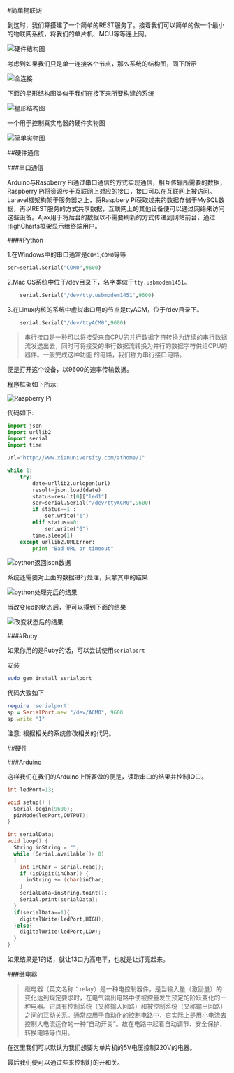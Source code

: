 
#简单物联网

到这时，我们算搭建了一个简单的REST服务了。接着我们可以简单的做一个最小的物联网系统，将我们的单片机、MCU等等连上网。

![硬件结构图](./images/arch.jpeg)

考虑到如果我们只是单一连接各个节点，那么系统的结构图，同下所示

![全连接](./images/fullconnected.png)

下面的星形结构图类似于我们在接下来所要构建的系统

![星形结构图](./images/star.png)

一个用于控制真实电器的硬件实物图

![简单实物图](./images/hardware.jpg)

##硬件通信

###串口通信

Arduino与Raspberry Pi通过串口通信的方式实现通信，相互传输所需要的数据，Raspberry Pi将资源传于互联网上对应的接口，接口可以在互联网上被访问。Laravel框架构架于服务器之上，将Raspbery Pi获取过来的数据存储于MySQL数据，再以REST服务的方式共享数据，互联网上的其他设备便可以通过网络来访问这些设备。Ajax用于将后台的数据以不需要刷新的方式传递到网站前台，通过HighCharts框架显示给终端用户。

####Python

1.在Windows中的串口通常是``COM1``,``COM0``等等

```python
ser=serial.Serial("COM0",9600)
```

2.Mac OS系统中位于/dev目录下，名字类似于``tty.usbmodem1451``。

``` python
    serial.Serial("/dev/tty.usbmodem1451",9600)
```

3.在Linux内核的系统中虚拟串口用的节点是ttyACM，位于/dev目录下。

``` python
    serial.Serial("/dev/ttyACM0",9600)
```

> 串行接口是一种可以将接受来自CPU的并行数据字符转换为连续的串行数据流发送出去，同时可将接受的串行数据流转换为并行的数据字符供给CPU的器件。一般完成这种功能
的电路，我们称为串行接口电路。

便是打开这个设备，以9600的速率传输数据。

程序框架如下所示:

![Raspberry Pi](./images/raspberrypi_flow.png)

代码如下:

```python
import json
import urllib2
import serial
import time

url="http://www.xianuniversity.com/athome/1"

while 1:
    try:
        date=urllib2.urlopen(url)
        result=json.load(date)
        status=result[0]["led1"]
        ser=serial.Serial("/dev/ttyACM0",9600)
        if status==1 :
            ser.write("1")
        elif status==0:
            ser.write("0")
        time.sleep(1)
    except urllib2.URLError:
        print "Bad URL or timeout"
```

![python返回json数据](./images/getjson.png)

系统还需要对上面的数据进行处理，只拿其中的结果

![python处理完后的结果](./images/origin.png)

当改变led的状态后，便可以得到下面的结果

![改变状态后的结果](./images/change.png)

####Ruby

如果你用的是Ruby的话，可以尝试使用``serialport``

安装

```bash
sudo gem install serialport
```

代码大致如下

```Ruby
require 'serialport'
sp = SerialPort.new "/dev/ACM0", 9600
sp.write "1"
```

注意: 根据相关的系统修改相关的代码。


##硬件

###Arduino

这样我们在我们的Arduino上所要做的便是，读取串口的结果并控制IO口。

```c
int ledPort=13;

void setup() {
  Serial.begin(9600);
  pinMode(ledPort,OUTPUT);
}

int serialData;
void loop() {
  String inString = "";
  while (Serial.available()> 0)
  {
    int inChar = Serial.read();
    if (isDigit(inChar)) {
      inString += (char)inChar; 
    }
    serialData=inString.toInt();
    Serial.print(serialData);
  }
  if(serialData==1){
    digitalWrite(ledPort,HIGH);
  }else{
    digitalWrite(ledPort,LOW);
  }
}
```

如果结果是1的话，就让13口为高电平，也就是让灯亮起来。

###继电器

> 继电器（英文名称：relay）是一种电控制器件，是当输入量（激励量）的变化达到规定要求时，在电气输出电路中使被控量发生预定的阶跃变化的一种电器。它具有控制系统（又称输入回路）和被控制系统（又称输出回路）之间的互动关系。通常应用于自动化的控制电路中，它实际上是用小电流去控制大电流运作的一种“自动开关”。故在电路中起着自动调节、安全保护、转换电路等作用。

在这里我们可以默认为我们想要为单片机的5V电压控制220V的电器。

最后我们便可以通过些来控制灯的开和关。



